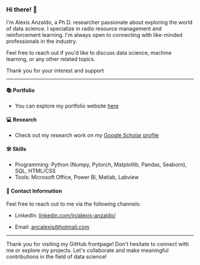 ### Hi there! 👋 

I'm Alexis Anzaldo, a Ph.D. researcher passionate about exploring the world of data science. I specialize in radio resource management and reinforcement learning. I'm always open to connecting with like-minded professionals in the industry. 

Feel free to reach out if you'd like to discuss data science, machine learning, or any other related topics. 

Thank you for your interest and support

---

#### 📚 Portfolio

* You can explore my portfolio website <a href="https://alexis-anzaldo.github.io/" target="_blank">here</a>

#### 💻 Research

* Check out my research work on my <a href="https://scholar.google.com/citations?user=A6LpV7cAAAAJ&hl=en&oi=ao" target="_blank">Google Scholar profile</a>


#### 🛠️ Skills

- Programming: Python (Numpy, Pytorch, Matplotlib, Pandas, Seaborn), SQL, HTML/CSS
- Tools: Microsoft Office, Power BI, Matlab, Labview


#### 📧 Contact Information

Feel free to reach out to me via the following channels:

- LinkedIn: <a href="https://www.linkedin.com/in/alexis-anzaldo/" target="_blank">linkedin.com/in/alexis-anzaldo/</a>

- Email: ancalexis@hotmail.com

---

Thank you for visiting my GitHub frontpage! Don't hesitate to connect with me or explore my projects. Let's collaborate and make meaningful contributions in the field of data science!
